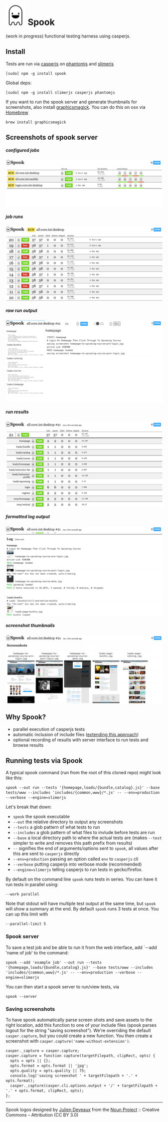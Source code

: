 # [![spook](https://raw.githubusercontent.com/creativelive/spook/master/assets/spook-64.png)](https://github.com/creativelive/spook) Spook

(work in progress) functional testing harness using casperjs.

## Install

Tests are run via [casperjs](http://casperjs.org/) on [phantomjs](http://phantomjs.org/) and [slimerjs](http://slimerjs.org/)

```
[sudo] npm -g install spook
```

Global deps:
```
[sudo] npm -g install slimerjs casperjs phantomjs
```

If you want to run the spook server and generate thumbnails for screenshots, also install [graphicsmagick](http://www.graphicsmagick.org/). You can do this on osx via [Homebrew](http://brew.sh/)

```
brew install graphicsmagick
```

## Screenshots of spook server

##### configured jobs
![](https://raw.githubusercontent.com/creativelive/spook/gh-pages/imgs/screens/jobs.png)

##### job runs
![](https://raw.githubusercontent.com/creativelive/spook/gh-pages/imgs/screens/runs.png)

##### raw run output
![](https://raw.githubusercontent.com/creativelive/spook/gh-pages/imgs/screens/run.png)

##### run results
![](https://raw.githubusercontent.com/creativelive/spook/gh-pages/imgs/screens/results.png)

##### formatted log output
![](https://raw.githubusercontent.com/creativelive/spook/gh-pages/imgs/screens/log.png)

##### screenshot thumbnails
![](https://raw.githubusercontent.com/creativelive/spook/gh-pages/imgs/screens/screenshots.png)


## Why Spook?

- parallel execution of casperjs tests
- automatic inclusion of include files ([extending this approach](https://gist.github.com/n1k0/3813361))
- optional recording of results with server interface to run tests and browse results


## Running tests via Spook

A typical spook command (run from the root of this cloned repo) might look like this:

```
spook --out run --tests '{homepage,loads/{bundle,catalog}.js}' --base tests/www --includes 'includes/{common,www}/*.js' -- --env=production --verbose --engine=slimerjs
```

Let's break that down:
  - `spook` the spook executable
  - `--out` the relative directory to output any screenshots
  - `--tests` a glob pattern of what tests to run
  - `--includes` a glob pattern of what files to invlude before tests are run
  - `--base` a local directory path to where the actual tests are (makes `--test` simpler to write and removes this path prefix from results)
  - `--` signifies the end of arguments/options sent to `spook`, all values after this are sent to `casperjs` directly
  - `--env=production` passing an option called `env` to `casperjs` cli
  - `--verbose` putting casperjs into verbose mode (recommended)
  - `--engine=slimerjs` telling casperjs to run tests in gecko/firefox.


By default on the command line `spook` runs tests in series. You can have it run tests in parallel using:
```
--work parallel
```
Note that stdout will have multiple test output at the same time, but `spook` will show a summary at the end. By default `spook` runs 3 tests at once. You can up this limit with
```
--parallel-limit 5
```

### Spook server

To save a test job and be able to run it from the web interface, add `--add 'name of job' to the command:
```
spook --add 'example job' --out run --tests '{homepage,loads/{bundle,catalog}.js}' --base tests/www --includes 'includes/{common,www}/*.js' -- --env=production --verbose --engine=slimerjs
```

You can then start a spook server to run/view tests, via
```
spook --server
```

### Saving screenshots

To have spook automatically parse screen shots and save assets to the right location, add this function to one of your include files (spook parses logout for the string "saving screenshot"). We're overriding the default `casper.capture`, but you could create a new function. You then create a screenshot with `casper.capture('name-without-extension')`.

```
casper._capture = casper.capture;
casper.capture = function capture(targetFilepath, clipRect, opts) {
  opts = opts || {};
  opts.format = opts.format || 'jpg';
  opts.quality = opts.quality || 75;
  console.log('saving screenshot ' + targetFilepath + '.' + opts.format);
  casper._capture(casper.cli.options.output + '/' + targetFilepath + '.' + opts.format, clipRect, opts);
};
```

---

Spook logos designed by [Julien Deveaux](http://thenounproject.com/Julihan) from the [Noun Project](http://thenounproject.com/) :: Creative Commons – Attribution (CC BY 3.0)

